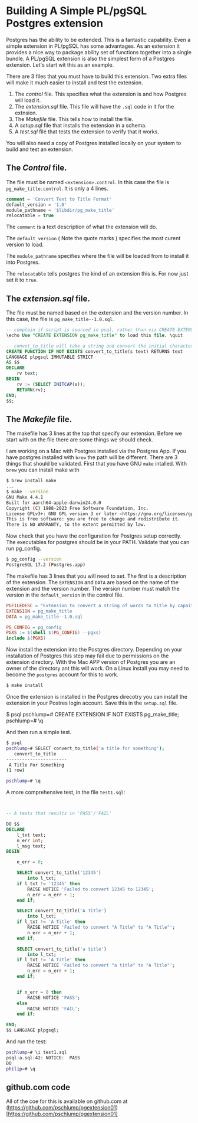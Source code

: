 
# Building A Simple PL/pgSQL Postgres extension

Postgres has the ability to be extended.  This is a fantastic capability.
Even a simple extension in PL/pgSQL has some advantages.   As an extension it provides a nice way to package ability 
set of functions together into a single bundle.   A PL/pgSQL extension is also the simplest form of a 
Postgres extension.   Let's start wit this as an example.

There are 3 files that you must have to build this extension.   Two extra files will make it 
much easier to install and test the extension.

1. The *control* file.  This specifies what the extension is and how Postgres will load it.
2. The *extension.sql* file.   This file will have the `.sql` code in it for the extnsion.
3. The *Makefile* file. This tells how to install the file.
4. A *setup.sql* file that installs the extension in a schema.
5. A *test.sql* file that tests the extension to verify that it works.


You will also need a copy of Postgres installed locally on your system to build and test an extension.


## The *Control* file.

The file must be named `<extension>.control`.   In this case the file is `pg_make_title.control`. It is only a 4 lines.

```sql
comment = 'Convert Text to Title Format'
default_version = '1.0'
module_pathname = '$libdir/pg_make_title'
relocatable = true
```
The `comment` is a text description of what the extension will do.

The `default_version` ( Note the quote marks ) specifies the most curent version to load.

The `module_pathname` specifies where the file will be loaded from to install it into Postgres.

The `relocatable` tells postgres the kind of an extension this is.   For now just set it to `true`.


## The *extension.sql* file.

The file must be named based on the extension and the version number.  In this case, 
the file is `pg_make_title--1.0.sql`. 

```sql
-- complain if script is sourced in psql, rather than via CREATE EXTENSION
\echo Use "CREATE EXTENSION pg_make_title" to load this file. \quit

-- convet_to_title will take a string and convert the initial charactes of each word to a capital letter.
CREATE FUNCTION IF NOT EXISTS convert_to_title(s text) RETURNS text
LANGUAGE plpgsql IMMUTABLE STRICT 
AS $$
DECLARE
	rv text;
BEGIN
	rv := (SELECT INITCAP(s));
	RETURN(rv);
END;
$$;
```


## The *Makefile* file.

The makefile has 3 lines at the top that specify our extension.   Before we start with on the file there are 
some things we should check.

I am working on a Mac with Postgres installed via the Postgres App.  If you have postgres installed with `brew` the path will be different.
There are 3 things that should be validated.   First that you have GNU `make` intalled.   With `brew` you can install make  with 

```bash
$ brew install make
...
$ make --version
GNU Make 4.4.1
Built for aarch64-apple-darwin24.0.0
Copyright (C) 1988-2023 Free Software Foundation, Inc.
License GPLv3+: GNU GPL version 3 or later <https://gnu.org/licenses/gpl.html>
This is free software: you are free to change and redistribute it.
There is NO WARRANTY, to the extent permitted by law.
```

Now check that you have the configuration for Postgres setup correctly.  The executables for postgres should be in your PATH.
Validate that you can run pg_config.   

```bash
$ pg_config --version
PostgreSQL 17.2 (Postgres.app)
```

The makefile has 3 lines that you will need to set.   The first is a description of the extension.
The `EXTENSION` and `DATA` are based on the name of the extension and the version number.   The
version number must match the version in the `default_version` in the control file.

```Makefile
PGFILEDESC = "Extension to convert a string of words to title by capaitilizing the first letter of each word"
EXTENSION = pg_make_title
DATA = pg_make_title--1.0.sql

PG_CONFIG = pg_config
PGXS := $(shell $(PG_CONFIG) --pgxs)
include $(PGXS)
```


Now install the extension into the Postgres directory.   Depending on your installation of Postgres this
step may fail due to permissions on the extension directory.   With the Mac APP version of Postgres you
are an owner of the directory ant this will work.   On a Linux install you may need to become the `postgres` account for this to work.

```bash 
$ make install
```



Once the extension is installed in the Postgres direcotry you can install the extension in your Postres login account.
Save this in the `setup.sql` file.


$ psql
pschlump=# CREATE EXTENSION IF NOT EXISTS pg_make_title;
pschlump=# \q


And then run a simple test.

```bash
$ psql
pschlump=# SELECT convert_to_title('a title for something');
   convert_to_title
-----------------------
 A Title For Something
(1 row)

pschlump=# \q
```

A more comprehensive test, in the file `test1.sql`:


```sql


-- A tests that results in 'PASS'/'FAIL' 

DO $$
DECLARE
 	l_txt text;
 	n_err int;
	l_msg text;
BEGIN

 	n_err = 0;

	SELECT convert_to_title('12345')
		into l_txt;
	if l_txt != '12345' then
		RAISE NOTICE 'Failed to convert 12345 to 12345';
		n_err = n_err + 1;
	end if;

	SELECT convert_to_title('A Title')
		into l_txt;
	if l_txt != 'A Title' then
		RAISE NOTICE 'Failed to convert "A Title" to "A Title"';
		n_err = n_err + 1;
	end if;

	SELECT convert_to_title('a title')
		into l_txt;
	if l_txt != 'A Title' then
		RAISE NOTICE 'Failed to convert "a title" to "A Title"';
		n_err = n_err + 1;
	end if;


	if n_err = 0 then
		RAISE NOTICE 'PASS';
	else 
		RAISE NOTICE 'FAIL';
	end if;

END;
$$ LANGUAGE plpgsql;

```


And run the test:


```bash
pschlump=# \i test1.sql
psql:a.sql:42: NOTICE:  PASS
DO
philip=# \q
```

## github.com code

All of the coe for this is available on github.com at (https://github.com/pschlump/pgextension01)[https://github.com/pschlump/pgextension01]

